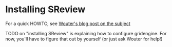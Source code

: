 Installing SReview
==================

For a quick HOWTO, see [Wouter's blog post on the
subject](https://grep.be/blog/en/computer/SReview/SReview_0.1/)

TODO on "installing SReview" is explaining how to configure gridengine.
For now, you'll have to figure that out by yourself (or just ask Wouter
for help!)
